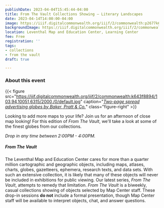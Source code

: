 ```yaml
---
publishDate: 2023-04-04T15:45:44-04:00
title: From The Vault Collections Showing — Literary Landscapes
date: 2023-04-14T14:00:00-04:00
image: https://iiif.digitalcommonwealth.org/iiif/2/commonwealth:p2677k68s/full/2000,/0/default.jpg
backgroundImage: https://iiif.digitalcommonwealth.org/iiif/2/commonwealth:p2677k68s/full/2000,/0/default.jpg
location: Leventhal Map and Education Center, Learning Center
fee: Free
registration: ''
tags:
- collections
- from the vault
draft: true

---
```

### About this event

{{< figure src="https://iiif.digitalcommonwealth.org/iiif/2/commonwealth:k643f8894/103,94,10051,6315/2000,/0/default.jpg" caption="[_Two-page spread advertising globes by Baker, Pratt & Co._](https://collections.leventhalmap.org/search/commonwealth:3f4639688)" class="figure-right" >}}

Looking to add more maps to your life? Join us for an afternoon of close map looking! For this edition of _From The Vault_, we'll take a look at some of the finest globes from our collections. 

_Drop in any time between 2:00PM - 4:00PM._

##### _From The Vault_

The Leventhal Map and Education Center cares for more than a quarter million cartographic and geographic objects, including maps, atlases, charts, globes, gazetteers, ephemera, research texts, and data sets. With such an extensive collection, it is likely that many of these objects will never be included in exhibitions for public viewing. Our latest series, _From The Vault_, attempts to remedy that limitation. _From The Vault_ is a biweekly, casual collections showing of objects selected by Map Center staff. These drop-in sessions **do not** include a formal presentation, though Map Center staff will be available to interpret objects, chat, and answer questions.